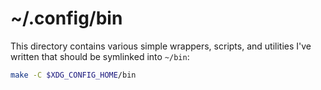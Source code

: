 # ~/.config/bin

This directory contains various simple wrappers, scripts, and utilities I've
written that should be symlinked into `~/bin`:

```sh
make -C $XDG_CONFIG_HOME/bin
```
